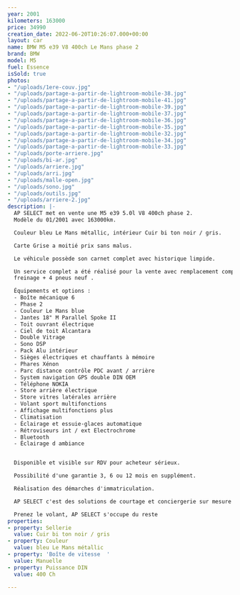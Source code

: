 ```yaml
---
year: 2001
kilometers: 163000
price: 34990
creation_date: 2022-06-20T10:26:07.000+00:00
layout: car
name: BMW M5 e39 V8 400ch Le Mans phase 2
brand: BMW
model: M5
fuel: Essence
isSold: true
photos:
- "/uploads/1ere-couv.jpg"
- "/uploads/partage-a-partir-de-lightroom-mobile-38.jpg"
- "/uploads/partage-a-partir-de-lightroom-mobile-41.jpg"
- "/uploads/partage-a-partir-de-lightroom-mobile-39.jpg"
- "/uploads/partage-a-partir-de-lightroom-mobile-37.jpg"
- "/uploads/partage-a-partir-de-lightroom-mobile-36.jpg"
- "/uploads/partage-a-partir-de-lightroom-mobile-35.jpg"
- "/uploads/partage-a-partir-de-lightroom-mobile-32.jpg"
- "/uploads/partage-a-partir-de-lightroom-mobile-34.jpg"
- "/uploads/partage-a-partir-de-lightroom-mobile-33.jpg"
- "/uploads/porte-arriere.jpg"
- "/uploads/bi-ar.jpg"
- "/uploads/arriere.jpg"
- "/uploads/arri.jpg"
- "/uploads/malle-open.jpg"
- "/uploads/sono.jpg"
- "/uploads/outils.jpg"
- "/uploads/arriere-2.jpg"
description: |-
  AP SELECT met en vente une M5 e39 5.0l V8 400ch phase 2.
  Modèle du 01/2001 avec 163000km.

  Couleur bleu Le Mans métallic, intérieur Cuir bi ton noir / gris.

  Carte Grise a moitié prix sans malus.

  Le véhicule possède son carnet complet avec historique limpide.

  Un service complet a été réalisé pour la vente avec remplacement complet du
  freinage + 4 pneus neuf .

  Équipements et options :
  - Boîte mécanique 6
  - Phase 2
  - Couleur Le Mans blue
  - Jantes 18" M Parallel Spoke II
  - Toit ouvrant électrique
  - Ciel de toit Alcantara
  - Double Vitrage
  - Sono DSP
  - Pack Alu intérieur
  - Sièges électriques et chauffants à mémoire
  - Phares Xénon
  - Parc distance contrôle PDC avant / arrière
  - System navigation GPS double DIN OEM
  - Téléphone NOKIA
  - Store arrière électrique
  - Store vitres latérales arrière
  - Volant sport multifonctions
  - Affichage multifonctions plus
  - Climatisation
  - Éclairage et essuie-glaces automatique
  - Rétroviseurs int / ext Electrochrome
  - Bluetooth
  - Éclairage d ambiance


  Disponible et visible sur RDV pour acheteur sérieux.

  Possibilité d'une garantie 3, 6 ou 12 mois en supplément.

  Réalisation des démarches d'immatriculation.

  AP SELECT c'est des solutions de courtage et conciergerie sur mesure pour profiter librement de sa passion et de son patrimoine.

  Prenez le volant, AP SELECT s'occupe du reste
properties:
- property: Sellerie
  value: Cuir bi ton noir / gris
- property: Couleur
  value: bleu Le Mans métallic
- property: 'Boîte de vitesse  '
  value: Manuelle
- property: Puissance DIN
  value: 400 Ch

---
```

